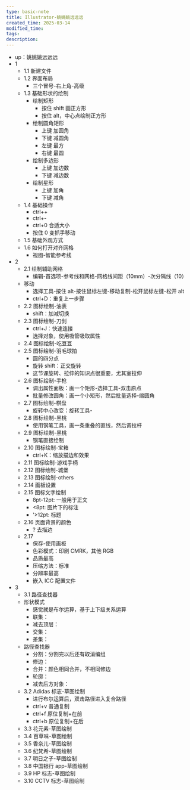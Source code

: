 ```yaml
---
type: basic-note
title: Illustrator-姚姚姚远远远
created_time: 2025-03-14
modified_time:
tags:
description:
---
```


- up：姚姚姚远远远
- 1
  - 1.1 新建文件
  - 1.2 界面布局
    - 三个冒号-右上角-高级
  - 1.3 基础形状的绘制
    - 绘制矩形
      - 按住 shift 画正方形
      - 按住 alt，中心点绘制正方形
    - 绘制圆角矩形
      - 上键 加圆角
      - 下键 减圆角
      - 左键 最方
      - 右键 最圆
    - 绘制多边形
      - 上键 加边数
      - 下键 减边数
    - 绘制星形
      - 上键 加角
      - 下键 减角
  - 1.4 基础操作
    - ctrl++
    - ctrl+-
    - ctrl+0 合适大小
    - 按住 0 变抓手移动
  - 1.5 基础外观方式
  - 1.6 如何打开对齐网格
    - 视图-智能参考线
- 2
  - 2.1 绘制辅助网格
    - 编辑-首选项-参考线和网格-网格线间距（10mm）-次分隔线（10）
  - 移动
    - 选择工具-按住 alt-按住鼠标左键-移动复制-松开鼠标左键-松开 alt
    - ctrl+D：重复上一步骤
  - 2.2 图标绘制-油表
    - shift：加减切换
  - 2.3 图标绘制-刀剑
    - ctrl+J：快速连接
    - 选择对象，使用吸管吸取属性
  - 2.4 图标绘制-吃豆豆
  - 2.5 图标绘制-羽毛球拍
    - 圆的四分点
    - 旋转 shift：正交旋转
    - 这节课旋转、拉伸的知识点很重要，尤其室拉伸
  - 2.6 图标绘制-手枪
    - 调出属性面板：画一个矩形-选择工具-双击原点
    - 批量修改圆角：画一个小矩形，然后批量选择-缩圆角
  - 2.7 图标绘制-棋盘
    - 旋转中心改变：旋转工具-
  - 2.8 图标绘制-黑桃
    - 使用钢笔工具，画一条重叠的直线，然后调拉杆
  - 2.9 图标绘制-黑桃
    - 钢笔直接绘制
  - 2.10 图标绘制-宝箱
    - ctrl+K：缩放描边和效果
  - 2.11 图标绘制-游戏手柄
  - 2.12 图标绘制-城堡
  - 2.13 图标绘制-others
  - 2.14 画板设置
  - 2.15 图标文字绘制
    - 8pt-12pt: 一般用于正文
    - <8pt: 图片下的标注
    - '>12pt: 标题
  - 2.16 页面背景的颜色
    - ? 去描边
  - 2.17
    - 保存-使用画板
    - 色彩模式：印刷 CMRK，其他 RGB
    - 品质最高
    - 压缩方法：标准
    - 分辨率最高
    - 嵌入 ICC 配置文件
- 3
  - 3.1 路径查找器
  - 形状模式
    - 感觉就是布尔运算，基于上下级关系运算
    - 联集：
    - 减去顶层：
    - 交集：
    - 差集：
  - 路径查找器
    - 分割：分割完以后还有取消编组
    - 修边：
    - 合并：颜色相同合并，不相同修边
    - 轮廓：
    - 减去后方对象：
  - 3.2 Adidas 标志-草图绘制
    - 进行布尔运算后，双击路径进入复合路径
    - ctrl+v 普通复制
    - ctrl+f 原位复制+在前
    - ctrl+b 原位复制+在后
  - 3.3 花元素-草图绘制
  - 3.4 百草味-草图绘制
  - 3.5 香奈儿-草图绘制
  - 3.6 纪梵希-草图绘制
  - 3.7 明日之子-草图绘制
  - 3.8 中国银行 app-草图绘制
  - 3.9 HP 标志-草图绘制
  - 3.10 CCTV 标志-草图绘制
